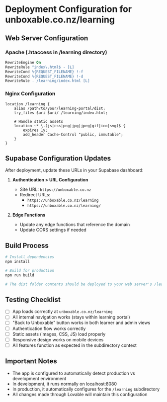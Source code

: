 # Deployment Configuration for unboxable.co.nz/learning

## Web Server Configuration

### Apache (.htaccess in /learning directory)
```apache
RewriteEngine On
RewriteRule ^index\.html$ - [L]
RewriteCond %{REQUEST_FILENAME} !-f
RewriteCond %{REQUEST_FILENAME} !-d
RewriteRule . /learning/index.html [L]
```

### Nginx Configuration
```nginx
location /learning {
    alias /path/to/your/learning-portal/dist;
    try_files $uri $uri/ /learning/index.html;
    
    # Handle static assets
    location ~* \.(js|css|png|jpg|jpeg|gif|ico|svg)$ {
        expires 1y;
        add_header Cache-Control "public, immutable";
    }
}
```

## Supabase Configuration Updates

After deployment, update these URLs in your Supabase dashboard:

1. **Authentication > URL Configuration**
   - Site URL: `https://unboxable.co.nz`
   - Redirect URLs: 
     - `https://unboxable.co.nz/learning`
     - `https://unboxable.co.nz/learning/`

2. **Edge Functions**
   - Update any edge functions that reference the domain
   - Update CORS settings if needed

## Build Process

```bash
# Install dependencies
npm install

# Build for production
npm run build

# The dist folder contents should be deployed to your web server's /learning directory
```

## Testing Checklist

- [ ] App loads correctly at `unboxable.co.nz/learning`
- [ ] All internal navigation works (stays within learning portal)
- [ ] "Back to Unboxable" button works in both learner and admin views
- [ ] Authentication flow works correctly
- [ ] Static assets (images, CSS, JS) load properly
- [ ] Responsive design works on mobile devices
- [ ] All features function as expected in the subdirectory context

## Important Notes

- The app is configured to automatically detect production vs development environment
- In development, it runs normally on localhost:8080
- In production, it automatically configures for the `/learning` subdirectory
- All changes made through Lovable will maintain this configuration